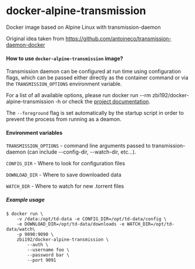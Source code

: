# docker-alpine-transmission
Docker image based on Alpine Linux with transmission-daemon

Original idea taken from https://github.com/antoineco/transmission-daemon-docker

#### How to use `docker-alpine-transmission` image?

Transmission daemon can be configured at run time using configuration flags, which can be passed either directly as the container command or via the `TRANSMISSION_OPTIONS` environment variable.

For a list of all available options, please run docker run --rm zbi192/docker-alpine-transmission -h or check the [project documentation](https://trac.transmissionbt.com/).

The `--foreground` flag is set automatically by the startup script in order to prevent the process from running as a deamon.

#### Environment variables

`TRANSMISSION_OPTIONS` - command line arguments passed to transmission-daemon (can include --config-dir, --watch-dir, etc...).

`CONFIG_DIR` - Where to look for configuration files

`DOWNLOAD_DIR` - Where to save downloaded data

`WATCH_DIR` - Where to watch for new .torrent files


##### Example usage
```
$ docker run \
    -v /data:/opt/td-data -e CONFIG_DIR=/opt/td-data/config \
    -e DOWNLOAD_DIR=/opt/td-data/downloads -e WATCH_DIR=/opt/td-data/watch\
    -p 9090:9090 \
    zbi192/docker-alpine-transmission \
        --auth \
        --username foo \
        --password bar \
        --port 9091
```     
